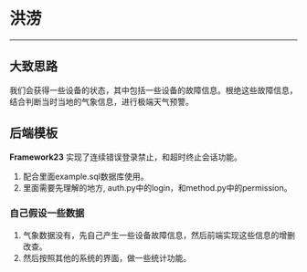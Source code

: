 # 洪涝

---

## 大致思路

我们会获得一些设备的状态，其中包括一些设备的故障信息。根绝这些故障信息，结合判断当时当地的气象信息，进行极端天气预警。

## 后端模板

**Framework23**
实现了连续错误登录禁止，和超时终止会话功能。

1. 配合里面example.sql数据库使用。
1. 里面需要先理解的地方, auth.py中的login，和method.py中的permission。

### 自己假设一些数据

1. 气象数据没有，先自己产生一些设备故障信息，然后前端实现这些信息的增删改查。
1. 然后按照其他的系统的界面，做一些统计功能。
